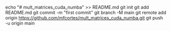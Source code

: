 echo "# mult_matrices_cuda_numba" >> README.md
git init
git add README.md
git commit -m "first commit"
git branch -M main
git remote add origin https://github.com/mfcortes/mult_matrices_cuda_numba.git
git push -u origin main
